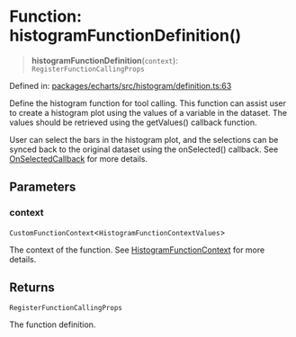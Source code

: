 # Function: histogramFunctionDefinition()

> **histogramFunctionDefinition**(`context`): `RegisterFunctionCallingProps`

Defined in: [packages/echarts/src/histogram/definition.ts:63](https://github.com/GeoDaCenter/openassistant/blob/a9f2271d1019f6c25c10dd4b3bdb64fcf16999b2/packages/echarts/src/histogram/definition.ts#L63)

Define the histogram function for tool calling. This function can assist user to create a histogram plot using the values of a variable in the dataset.
The values should be retrieved using the getValues() callback function.

User can select the bars in the histogram plot, and the selections can be synced back to the original dataset using the onSelected() callback.
See [OnSelectedCallback](../type-aliases/OnSelectedCallback.md) for more details.

## Parameters

### context

`CustomFunctionContext`\<`HistogramFunctionContextValues`\>

The context of the function. See [HistogramFunctionContext](../type-aliases/HistogramFunctionContext.md) for more details.

## Returns

`RegisterFunctionCallingProps`

The function definition.
